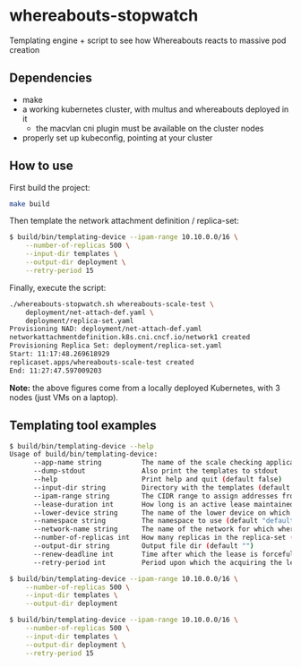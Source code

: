 # whereabouts-stopwatch
Templating engine + script to see how Whereabouts reacts to massive pod creation

## Dependencies
- make
- a working kubernetes cluster, with multus and whereabouts deployed in it
  - the macvlan cni plugin must be available on the cluster nodes
- properly set up kubeconfig, pointing at your cluster

## How to use
First build the project:
```bash
make build
```

Then template the network attachment definition / replica-set:
```bash
$ build/bin/templating-device --ipam-range 10.10.0.0/16 \
    --number-of-replicas 500 \
    --input-dir templates \
    --output-dir deployment \
    --retry-period 15
```

Finally, execute the script:
```bash
./whereabouts-stopwatch.sh whereabouts-scale-test \
    deployment/net-attach-def.yaml \
    deployment/replica-set.yaml
Provisioning NAD: deployment/net-attach-def.yaml
networkattachmentdefinition.k8s.cni.cncf.io/network1 created
Provisioning Replica Set: deployment/replica-set.yaml
Start: 11:17:48.269618929
replicaset.apps/whereabouts-scale-test created
End: 11:27:47.597009203
```

**Note:** the above figures come from a locally deployed Kubernetes, with 3 nodes (just VMs on a laptop).

## Templating tool examples
```bash
$ build/bin/templating-device --help
Usage of build/bin/templating-device:
      --app-name string          The name of the scale checking application (default "whereabouts-scale-test")
      --dump-stdout              Also print the templates to stdout
      --help                     Print help and quit (default false)
      --input-dir string         Directory with the templates (default "")
      --ipam-range string        The CIDR range to assign addresses from (default "")
      --lease-duration int       How long is an active lease maintained (default 1500)
      --lower-device string      The name of the lower device on which the macvlan interfaces will be created (default "eth0")
      --namespace string         The namespace to use (default "default")
      --network-name string      The name of the network for which whereabouts will provide IPAM (default "network1")
      --number-of-replicas int   How many replicas in the replica-set (default 100)
      --output-dir string        Output file dir (default "")
      --renew-deadline int       Time after which the lease is forcefully re-acquired (default 1000)
      --retry-period int         Period upon which the acquiring the lease is retried (default 500)

$ build/bin/templating-device --ipam-range 10.10.0.0/16 \
    --number-of-replicas 500 \
    --input-dir templates \
    --output-dir deployment

$ build/bin/templating-device --ipam-range 10.10.0.0/16 \
    --number-of-replicas 500 \
    --input-dir templates \
    --output-dir deployment \
    --retry-period 15
```

